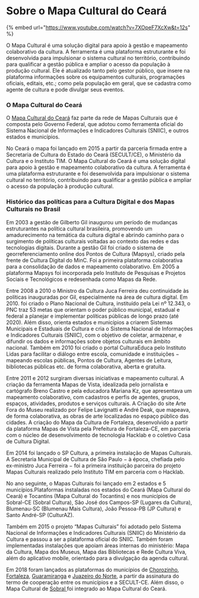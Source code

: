 # Sobre o Mapa Cultural do Ceará



{% embed url="https://www.youtube.com/watch?v=7XOpeF7XcXw&t=12s" %}

O Mapa Cultural é uma solução digital para apoio à gestão e mapeamento colaborativo da cultura. A ferramenta é uma plataforma estruturante e foi desenvolvida para impulsionar o sistema cultural no território, contribuindo para qualificar a gestão pública e ampliar o acesso da população à produção cultural. Ele é atualizado tanto pelo gestor público, que insere na plataforma informações sobre os equipamentos culturais, programações oficiais, editais, etc.; como pela população em geral, que se cadastra como agente de cultura e pode divulgar seus eventos.

### O Mapa Cultural do Ceará

O [Mapa Cultural do Ceará](https://mapacultural.secult.ce.gov.br/) faz parte da rede de Mapas Culturais que é composta pelo Governo Federal, que adotou como ferramenta oficial do Sistema Nacional de Informações e Indicadores Culturais \(SNIIC\), e outros estados e municípios.

No Ceará o mapa foi lançado em 2015 a partir da parceria firmada entre a Secretaria de Cultura do Estado do Ceará \(SECULT/CE\), o Ministério da Cultura  e o Instituto TIM. O Mapa Cultural do Ceará é uma solução digital para apoio à gestão e mapeamento colaborativo da cultura. A ferramenta é uma plataforma estruturante e foi desenvolvida para impulsionar o sistema cultural no território, contribuindo para qualificar a gestão pública e ampliar o acesso da população à produção cultural. 

### Histórico das políticas para a Cultura Digital e dos Mapas Culturais no Brasil

Em 2003 a gestão de Gilberto Gil inaugurou um período de mudanças estruturantes na política cultural brasileira, promovendo um amadurecimento na temática da cultura digital e abrindo caminho para o surgimento de políticas culturais voltadas ao contexto das redes e das tecnologias digitais. Durante a gestão Gil foi criado o sistema de georreferenciamento online dos Pontos de Cultura \(Mapsys\), criado pela frente de Cultura Digital do MinC. Foi a primeira plataforma colaborativa para a consolidação de dados e mapeamento colaborativo. Em 2005 a plataforma Mapsys foi incorporada pelo Instituto de Pesquisas e Projetos Sociais e Tecnológicos e redesenhada como Mapas da Rede.

Entre 2008 a 2010 o Ministro da Cultura Juca Ferreira deu continuidade às políticas inauguradas por Gil, especialmente na área de cultura digital. Em 2010. foi criado o Plano Nacional de Cultura, instituído pela Lei nº 12.343, o PNC traz 53 metas que orientam o poder público municipal, estadual e federal a planejar e implementar políticas públicas de longo prazo \(até 2020\). Além disso, orienta estados e municípios a criarem Sistemas Municipais e Estaduais de Cultura e cria o Sistema Nacional de Informações e Indicadores Culturais \(SNIIC\), com o objetivo de coletar, armazenar, e difundir os dados e informações sobre objetos culturais em âmbito nacional. Também em 2010 foi criado o portal CulturaEduca pelo Instituto Lidas para facilitar o diálogo entre escola, comunidade e instituições − mapeando escolas públicas, Pontos de Cultura, Agentes de Leitura, bibliotecas públicas etc. de forma colaborativa, aberta e gratuita. 

Entre 2011 e 2012 surgiram diversas iniciativas e mapeamento cultural. A criação da ferramenta Mapas de Vista, idealizada pelo jornalista e cartógrafo Breno Castro e pela educadora Mariana Kz, que apresentava um mapeamento colaborativo, com cadastros e perfis de agentes, grupos, espaços, atividades, produtos e serviços culturais. A Criação do site Arte Fora do Museu realizado por Felipe Lavignatti e André Deak, que mapeava, de forma colaborativa, as obras de arte localizadas no espaço público das cidades. A criação do Mapa da Cultura de Fortaleza, desenvolvido a partir da plataforma Mapas de Vista pela Prefeitura de Fortaleza-CE, em parceria com o núcleo de desenvolvimento de tecnologia Hacklab e o coletivo Casa de Cultura Digital.

Em 2014 foi lançado o SP Cultura, a primeira instalação de Mapas Culturais. A Secretaria Municipal de Cultura de São Paulo − à época, chefiada pelo ex-ministro Juca Ferreira − foi a primeira instituição parceira do projeto Mapas Culturais realizado pelo Instituto TIM em parceria com o Hacklab. 

No ano seguinte, o Mapas Culturais foi lançado em 2 estados e 5 municípios.Plataformas instaladas nos estados do Ceará \(Mapa Cultural do Ceará\) e Tocantins \(Mapa Cultural do Tocantins\) e nos municípios de Sobral-CE \(Sobral Cultura\), São José dos Campos-SP \(Lugares da Cultura\), Blumenau-SC \(Blumenau Mais Cultura\), João Pessoa-PB \(JP Cultura\) e Santo André-SP \(CulturAZ\).

Também em 2015 o projeto “Mapas Culturais” foi adotado pelo Sistema Nacional de Informações e Indicadores Culturais \(SNIIC\) do Ministério da Cultura e passou a ser a plataforma oficial do SNIIC. Também foram implementadas instalações que apoiam áreas internas do ministério: Mapa da Cultura, Mapa dos Museus, Mapa das Bibliotecas e Rede Cultura Viva, além do aplicativo mobile, orientado para a divulgação da agenda cultural.

Em 2018 foram lançados as plataformas do municípios de [Chorozinho](http://mapacultural.chorozinho.ce.gov.br/), [Fortaleza](http://mapacultural.fortaleza.ce.gov.br/), [Guaramiranga](http://mapacultural.guaramiranga.ce.gov.br/) e [Juazeiro do Norte](http://mapacultural.juazeiro.ce.gov.br/), a partir da assinatura do termo de cooperação entre os municípios e a SECULT-CE. Além disso, o Mapa Cultural de [Sobral ](http://cultura.sobral.ce.gov.br)foi integrado ao Mapa Cultural do Ceará.

  


